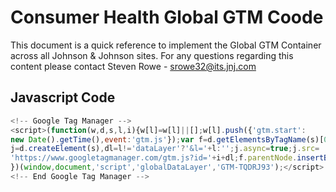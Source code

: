 # Consumer Health Global GTM Coode


This document is a quick reference to implement the Global GTM Container across all Johnson & Johnson sites. For any questions regarding this content please contact Steven Rowe - srowe32@its.jnj.com

## Javascript Code

```js
<!-- Google Tag Manager -->
<script>(function(w,d,s,l,i){w[l]=w[l]||[];w[l].push({'gtm.start':
new Date().getTime(),event:'gtm.js'});var f=d.getElementsByTagName(s)[0],
j=d.createElement(s),dl=l!='dataLayer'?'&l='+l:'';j.async=true;j.src=
'https://www.googletagmanager.com/gtm.js?id='+i+dl;f.parentNode.insertBefore(j,f);
})(window,document,'script','globalDataLayer','GTM-TQDRJ93');</script>
<!-- End Google Tag Manager -->
```
